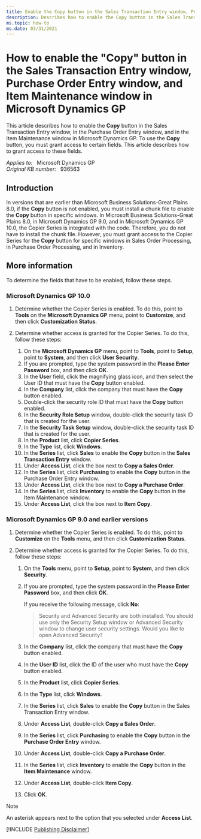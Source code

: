```yaml
---
title: Enable the Copy button in the Sales Transaction Entry window, Purchase Order Entry window, and Item Maintenance window
description: Describes how to enable the Copy button in the Sales Transaction Entry window, in the Purchase Order Entry window, and in the Item Maintenance window in Microsoft Dynamics GP.
ms.topic: how-to
ms.date: 03/31/2021
---
```

# How to enable the "Copy" button in the Sales Transaction Entry window, Purchase Order Entry window, and Item Maintenance window in Microsoft Dynamics GP

This article describes how to enable the **Copy** button in the Sales Transaction Entry window, in the Purchase Order Entry window, and in the Item Maintenance window in Microsoft Dynamics GP. To use the **Copy** button, you must grant access to certain fields. This article describes how to grant access to these fields.

_Applies to:_ &nbsp; Microsoft Dynamics GP  
_Original KB number:_ &nbsp; 936563

## Introduction

In versions that are earlier than Microsoft Business Solutions-Great Plains 8.0, if the **Copy** button is not enabled, you must install a chunk file to enable the **Copy** button in specific windows. In Microsoft Business Solutions-Great Plains 8.0, in Microsoft Dynamics GP 9.0, and in Microsoft Dynamics GP 10.0, the Copier Series is integrated with the code. Therefore, you do not have to install the chunk file. However, you must grant access to the Copier Series for the **Copy** button for specific windows in Sales Order Processing, in Purchase Order Processing, and in Inventory.

## More information

To determine the fields that have to be enabled, follow these steps.

### Microsoft Dynamics GP 10.0

1. Determine whether the Copier Series is enabled. To do this, point to **Tools** on the **Microsoft Dynamics GP** menu, point to **Customize**, and then click **Customization Status**.

2. Determine whether access is granted for the Copier Series. To do this, follow these steps:

    1. On the **Microsoft Dynamics GP** menu, point to **Tools**, point to **Setup**, point to **System**, and then click **User Security**.
    2. If you are prompted, type the system password in the **Please Enter Password** box, and then click **OK**.
    3. In the **User** field, click the magnifying glass icon, and then select the User ID that must have the **Copy** button enabled.
    4. In the **Company** list, click the company that must have the **Copy** button enabled.
    5. Double-click the security role ID that must have the **Copy** button enabled.
    6. In the **Security Role Setup** window, double-click the security task ID that is created for the user.
    7. In the **Security Task Setup** window, double-click the security task ID that is created for the user.
    8. In the **Product** list, click **Copier Series**.
    9. In the **Type** list, click **Windows**.
    10. In the **Series** list, click **Sales** to enable the **Copy** button in the **Sales Transaction Entry** window.
    11. Under **Access List**, click the box next to **Copy a Sales Order**.
    12. In the **Series** list, click **Purchasing** to enable the **Copy** button in the Purchase Order Entry window.
    13. Under **Access List**, click the box next to **Copy a Purchase Order**.
    14. In the **Series** list, click **Inventory** to enable the **Copy** button in the Item Maintenance window.
    15. Under **Access List**, click the box next to **Item Copy**.

### Microsoft Dynamics GP 9.0 and earlier versions

1. Determine whether the Copier Series is enabled. To do this, point to **Customize** on the **Tools** menu, and then click **Customization Status**.
2. Determine whether access is granted for the Copier Series. To do this, follow these steps:

    1. On the **Tools** menu, point to **Setup**, point to **System**, and then click **Security**.

    2. If you are prompted, type the system password in the **Please Enter Password** box, and then click **OK**.

        If you receive the following message, click **No**:

        > Security and Advanced Security are both installed. You should use only the Security Setup window or Advanced Security window to change user security settings. Would you like to open Advanced Security?
    3. In the **Company** list, click the company that must have the **Copy** button enabled.
    4. In the **User ID** list, click the ID of the user who must have the **Copy** button enabled.
    5. In the **Product** list, click **Copier Series**.
    6. In the **Type** list, click **Windows**.
    7. In the **Series** list, click **Sales** to enable the **Copy** button in the Sales Transaction Entry window.
    8. Under **Access List**, double-click **Copy a Sales Order**.
    9. In the **Series** list, click **Purchasing** to enable the **Copy** button in the **Purchase Order Entry** window.
    10. Under **Access List**, double-click **Copy a Purchase Order**.
    11. In the **Series** list, click **Inventory** to enable the **Copy** button in the **Item Maintenance** window.
    12. Under **Access List**, double-click **Item Copy**.
    13. Click **OK**.

> [!NOTE]
> An asterisk appears next to the option that you selected under **Access List**.

[!INCLUDE [Publishing Disclaimer](../../includes/publishing-disclaimer.md)]
